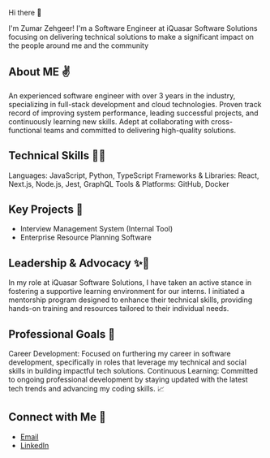 Hi there 👋

I'm Zumar Zehgeer! I'm a Software Engineer at iQuasar Software Solutions focusing on delivering technical solutions to make a significant impact on the people around me and the community 

About ME ✌️
-

An experienced software engineer with over 3 years in the industry, specializing in full-stack development and cloud technologies. Proven track record of improving system performance, leading successful projects, and continuously learning new skills. Adept at collaborating with cross-functional teams and committed to delivering high-quality solutions.

Technical Skills 👨‍💻
-

Languages: JavaScript, Python, TypeScript
Frameworks & Libraries: React, Next.js, Node.js, Jest, GraphQL
Tools & Platforms: GitHub, Docker

Key Projects 🔑
-

* Interview Management System (Internal Tool)
* Enterprise Resource Planning Software

Leadership & Advocacy ✨🌟
-
In my role at iQuasar Software Solutions, I have taken an active stance in fostering a supportive learning environment for our interns. I initiated a mentorship program designed to enhance their technical skills, providing hands-on training and resources tailored to their individual needs.

Professional Goals 🚀
-
Career Development: Focused on furthering my career in software development, specifically in roles that leverage my technical and social skills in building impactful tech solutions.
Continuous Learning: Committed to ongoing professional development by staying updated with the latest tech trends and advancing my coding skills. 📈

Connect with Me 📡
-
* [Email](zumarzehgeer007@gmail.com)
* [LinkedIn]([url](http://www.linkedin.com/in/zumarzehgeer/))

<!--
**zumarzehgeer/zumarzehgeer** is a ✨ _special_ ✨ repository because its `README.md` (this file) appears on your GitHub profile.

Here are some ideas to get you started:

- 🔭 I’m currently working on ...
- 🌱 I’m currently learning ...
- 👯 I’m looking to collaborate on ...
- 🤔 I’m looking for help with ...
- 💬 Ask me about ...
- 📫 How to reach me: ...
- 😄 Pronouns: ...
- ⚡ Fun fact: ...
-->
